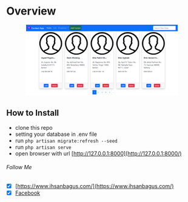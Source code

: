 # Overview
<p align="center"><a href="public/assets/img/contact_app.png" target="_blank"><img src="public/assets/img/contact_app.png" width="400"></a></p>

## How to Install
- clone this repo
- setting your database in .env file
- run `php artisan migrate:refresh --seed`
- run `php artisan serve`
- open browser with url [http://127.0.0.1:8000](http://127.0.0.1:8000/)

###### Follow Me
- [x] [https://www.ihsanbagus.com/](https://www.ihsanbagus.com/)
- [x] [Facebook](https://www.fb.me/orangilir)
